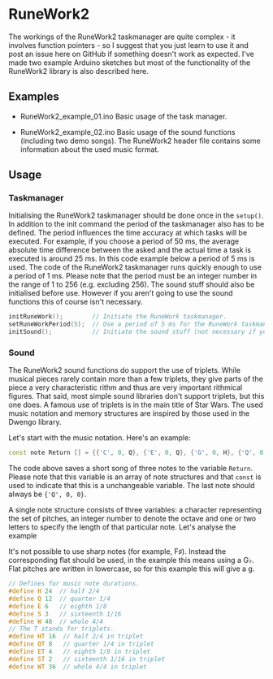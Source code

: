 # RuneWork2
The workings of the RuneWork2 taskmanager are quite complex - it involves function pointers - so I suggest that you just learn to use it and post an issue here on GitHub if something doesn't work as expected. I've made two example Arduino sketches but most of the functionality of the RuneWork2 library is also described here.

## Examples

- RuneWork2_example_01.ino
   Basic usage of the task manager.  

- RuneWork2_example_02.ino
   Basic usage of the sound functions (including two demo songs). The RuneWork2 header file contains some information about the used music format.  

## Usage
### Taskmanager
Initialising the RuneWork2 taskmanager should be done once in the `setup()`. In addition to the init command the period of the taskmanager also has to be defined. The period influences the time accuracy at which tasks will be executed. For example, if you choose a period of 50 ms, the average absolute time difference between the asked and the actual time a task is executed is around 25 ms. In this code example below a period of 5 ms is used. The code of the RuneWork2 taskmanager runs quickly enough to use a period of 1 ms. Please note that the period must be an integer number in the range of 1 to 256 (e.g. excluding 256). The sound stuff should also be initialised before use. However if you aren't going to use the sound functions this of course isn't necessary.
```cpp
initRuneWork();        // Initiate the RuneWork taskmanager.
setRuneWorkPeriod(5);  // Use a period of 5 ms for the RuneWork taskmanager.
initSound();           // Initiate the sound stuff (not necessary if you're not using the sound functions).
```



### Sound
The RuneWork2 sound functions do support the use of triplets. While musical pieces rarely contain more than a few triplets, they give parts of the piece a very characteristic rithm and thus are very important rithmical figures. That said, most simple sound libraries don't support triplets, but this one does. A famous use of triplets is in the main title of Star Wars. The used music notation and memory structures are inspired by those used in the Dwengo library.

Let's start with the music notation. Here's an example:
```cpp
const note Return [] = {{'C', 0, Q}, {'E', 0, Q}, {'G', 0, H}, {'Q', 0, 0}};
```
The code above saves a short song of three notes to the variable `Return`. Please note that this variable is an array of note structures and that `const` is used to indicate that this is a unchangeable variable. The last note should always be `{'Q', 0, 0}`.

A single note structure consists of three variables: a character representing the set of pitches, an integer number to denote the octave and one or two letters to specify the length of that particular note. Let's analyse the example



It's not possible to use sharp notes (for example, F♯). Instead the corresponding flat should be used, in the example this means using a G♭. Flat pitches are written in lowercase, so for this example this will give a g.

```cpp
// Defines for music note durations.
#define H 24  // half 2/4
#define Q 12  // quarter 1/4 
#define E 6   // eighth 1/8
#define S 3   // sixteenth 1/16
#define W 48  // whole 4/4
// The T stands for triplets.
#define HT 16  // half 2/4 in triplet
#define QT 8   // quarter 1/4 in triplet
#define ET 4   // eighth 1/8 in triplet
#define ST 2   // sixteenth 1/16 in triplet
#define WT 36  // whole 4/4 in triplet
```
